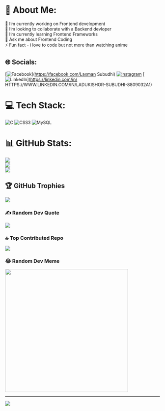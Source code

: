 # 💫 About Me:
🔭 I’m currently working on Frontend development<br>👯 I’m looking to collaborate with a Backend devloper<br>🌱 I’m currently learning Frontend Frameworks<br>💬 Ask me about Frontend Coding<br>⚡ Fun fact - i love to code but not more than watching anime


## 🌐 Socials:
[![Facebook](https://img.shields.io/badge/Facebook-%231877F2.svg?logo=Facebook&logoColor=white)](https://facebook.com/Laxman Subudhi) [![Instagram](https://img.shields.io/badge/Instagram-%23E4405F.svg?logo=Instagram&logoColor=white)](https://instagram.com/_Chin2__.) [![LinkedIn](https://img.shields.io/badge/LinkedIn-%230077B5.svg?logo=linkedin&logoColor=white)](https://linkedin.com/in/ HTTPS://WWW.LINKEDIN.COM/IN/LADUKISHOR-SUBUDHI-8809032A1) 

# 💻 Tech Stack:
![C](https://img.shields.io/badge/c-%2300599C.svg?style=for-the-badge&logo=c&logoColor=white) ![CSS3](https://img.shields.io/badge/css3-%231572B6.svg?style=for-the-badge&logo=css3&logoColor=white) ![MySQL](https://img.shields.io/badge/mysql-%2300000f.svg?style=for-the-badge&logo=mysql&logoColor=white)
# 📊 GitHub Stats:
![](https://github-readme-stats.vercel.app/api?username=ladu9040&theme=dark&hide_border=false&include_all_commits=true&count_private=true)<br/>
![](https://github-readme-streak-stats.herokuapp.com/?user=ladu9040&theme=dark&hide_border=false)<br/>
![](https://github-readme-stats.vercel.app/api/top-langs/?username=ladu9040&theme=dark&hide_border=false&include_all_commits=true&count_private=true&layout=compact)

## 🏆 GitHub Trophies
![](https://github-profile-trophy.vercel.app/?username=ladu9040&theme=discord&no-frame=false&no-bg=false&margin-w=4)

### ✍️ Random Dev Quote
![](https://quotes-github-readme.vercel.app/api?type=horizontal&theme=dark)

### 🔝 Top Contributed Repo
![](https://github-contributor-stats.vercel.app/api?username=ladu9040&limit=5&theme=dark&combine_all_yearly_contributions=true)

### 😂 Random Dev Meme
<img src='https://randommeme-five.vercel.app/' style="height: 400px;"/>

---
[![](https://visitcount.itsvg.in/api?id=ladu9040&icon=4&color=0)](https://visitcount.itsvg.in)

<!-- Proudly created with GPRM ( https://gprm.itsvg.in ) -->
